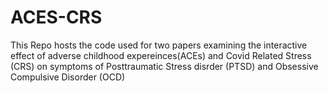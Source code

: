 # ACES-CRS
This Repo hosts the code used for two papers examining the interactive effect of adverse childhood expereinces(ACEs) and Covid Related Stress (CRS) on symptoms of Posttraumatic Stress disrder (PTSD) and Obsessive Compulsive Disorder (OCD)
